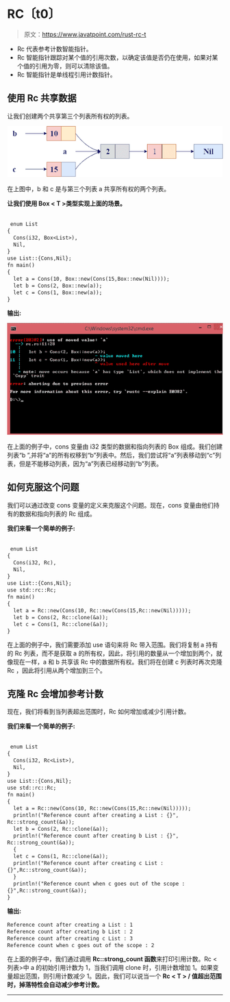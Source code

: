# RC〔t0〕

> 原文：<https://www.javatpoint.com/rust-rc-t>

*   Rc <t>代表参考计数智能指针。</t>
*   Rc <t>智能指针跟踪对某个值的引用次数，以确定该值是否仍在使用，如果对某个值的引用为零，则可以清除该值。</t>
*   Rc <t>智能指针是单线程引用计数指针。</t>

## 使用 Rc <t>共享数据</t>

让我们创建两个共享第三个列表所有权的列表。

![Rust Rc](img/97daae1e5ef1db3a59afe1a56db2af6c.png)

在上图中，b 和 c 是与第三个列表 a 共享所有权的两个列表。

**让我们使用 Box < T >类型实现上面的场景。**

```

 enum List 
{
  Cons(i32, Box<List>),
  Nil,
}
use List::{Cons,Nil};
fn main()
{
  let a = Cons(10, Box::new(Cons(15,Box::new(Nil))));
  let b = Cons(2, Box::new(a));
  let c = Cons(1, Box::new(a)); 
}

```

**输出:**

![rust Rc](img/84e5acf6580873609dccf2f0e520327d.png)

在上面的例子中，cons 变量由 i32 类型的数据和指向列表的 Box <t>组成。我们创建列表“b ”,并将“a”的所有权移到“b”列表中。然后，我们尝试将“a”列表移动到“c”列表，但是不能移动列表，因为“a”列表已经移动到“b”列表。</t>

## 如何克服这个问题

我们可以通过改变 cons 变量的定义来克服这个问题。现在，cons 变量由他们持有的数据和指向列表的 Rc <t>组成。</t>

**我们来看一个简单的例子:**

```

 enum List 
{
  Cons(i32, Rc),
  Nil,
}
use List::{Cons,Nil};
use std::rc::Rc;
fn main()
{
  let a = Rc::new(Cons(10, Rc::new(Cons(15,Rc::new(Nil)))));
  let b = Cons(2, Rc::clone(&a));
  let c = Cons(1, Rc::clone(&a)); 
} 
```

在上面的例子中，我们需要添加 use 语句来将 Rc <t>带入范围。我们将复制 a 持有的 Rc <t>列表，而不是获取 a 的所有权，因此，将引用的数量从一个增加到两个，就像现在一样，a 和 b 共享该 Rc <list>中的数据所有权。我们将在创建 c 列表时再次克隆 Rc <list>，因此将引用从两个增加到三个。</list></list></t></t>

## 克隆 Rc <t>会增加参考计数</t>

现在，我们将看到当列表超出范围时，Rc <t>如何增加或减少引用计数。</t>

**我们来看一个简单的例子:**

```

 enum List 
{
  Cons(i32, Rc<List>),
  Nil,
}
use List::{Cons,Nil};
use std::rc::Rc;
fn main()
{
  let a = Rc::new(Cons(10, Rc::new(Cons(15,Rc::new(Nil)))));
  println!("Reference count after creating a List : {}", Rc::strong_count(&a));
  let b = Cons(2, Rc::clone(&a));
  println!("Reference count after creating b List : {}", Rc::strong_count(&a));
  {
  let c = Cons(1, Rc::clone(&a)); 
  println!("Reference count after creating c List : {}",Rc::strong_count(&a));
  }
  println!("Reference count when c goes out of the scope : {}",Rc::strong_count(&a));
}

```

**输出:**

```
Reference count after creating a List : 1
Reference count after creating b List : 2
Reference count after creating c List : 3
Reference count when c goes out of the scope : 2

```

在上面的例子中，我们通过调用 **Rc::strong_count 函数**来打印引用计数。Rc <列表>中 a 的初始引用计数为 1，当我们调用 clone 时，引用计数增加 1。如果变量超出范围，则引用计数减少 1。因此，我们可以说当一个 **Rc < T > / **值超出范围时，**掉落特性**会自动减少参考计数。****

* * *